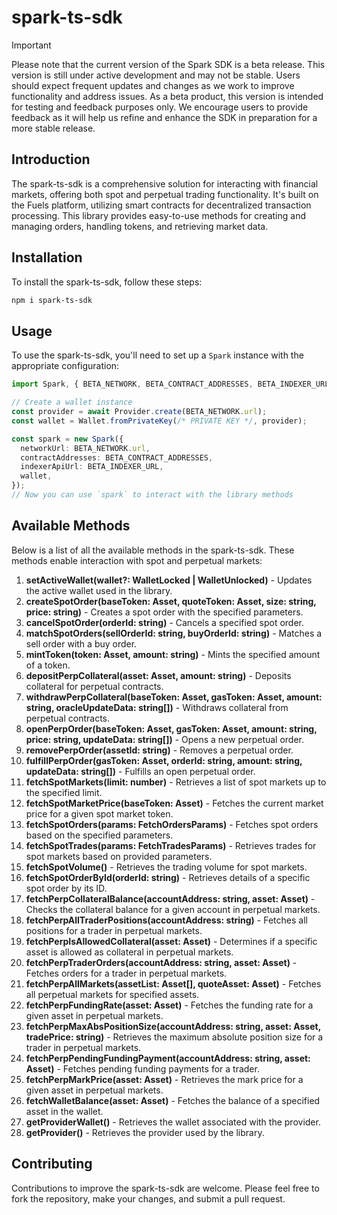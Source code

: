 
# spark-ts-sdk

> [!IMPORTANT]
> Please note that the current version of the Spark SDK is a beta release. This version is still under active development and may not be stable. Users should expect frequent updates and changes as we work to improve functionality and address issues. As a beta product, this version is intended for testing and feedback purposes only. We encourage users to provide feedback as it will help us refine and enhance the SDK in preparation for a more stable release.

## Introduction

The spark-ts-sdk is a comprehensive solution for interacting with financial markets, offering both spot and perpetual trading functionality. It's built on the Fuels platform, utilizing smart contracts for decentralized transaction processing. This library provides easy-to-use methods for creating and managing orders, handling tokens, and retrieving market data.

## Installation
To install the spark-ts-sdk, follow these steps:

```bash
npm i spark-ts-sdk
```

## Usage

To use the spark-ts-sdk, you'll need to set up a `Spark` instance with the appropriate configuration:

```typescript
import Spark, { BETA_NETWORK, BETA_CONTRACT_ADDRESSES, BETA_INDEXER_URL } from "spark-ts-sdk";

// Create a wallet instance
const provider = await Provider.create(BETA_NETWORK.url);
const wallet = Wallet.fromPrivateKey(/* PRIVATE KEY */, provider);

const spark = new Spark({
  networkUrl: BETA_NETWORK.url,
  contractAddresses: BETA_CONTRACT_ADDRESSES,
  indexerApiUrl: BETA_INDEXER_URL,
  wallet,
});
// Now you can use `spark` to interact with the library methods
```

## Available Methods

Below is a list of all the available methods in the spark-ts-sdk. These methods enable interaction with spot and perpetual markets:

1. **setActiveWallet(wallet?: WalletLocked | WalletUnlocked)** - Updates the active wallet used in the library.
2. **createSpotOrder(baseToken: Asset, quoteToken: Asset, size: string, price: string)** - Creates a spot order with the specified parameters.
3. **cancelSpotOrder(orderId: string)** - Cancels a specified spot order.
4. **matchSpotOrders(sellOrderId: string, buyOrderId: string)** - Matches a sell order with a buy order.
5. **mintToken(token: Asset, amount: string)** - Mints the specified amount of a token.
6. **depositPerpCollateral(asset: Asset, amount: string)** - Deposits collateral for perpetual contracts.
7. **withdrawPerpCollateral(baseToken: Asset, gasToken: Asset, amount: string, oracleUpdateData: string[])** - Withdraws collateral from perpetual contracts.
8. **openPerpOrder(baseToken: Asset, gasToken: Asset, amount: string, price: string, updateData: string[])** - Opens a new perpetual order.
9. **removePerpOrder(assetId: string)** - Removes a perpetual order.
10. **fulfillPerpOrder(gasToken: Asset, orderId: string, amount: string, updateData: string[])** - Fulfills an open perpetual order.
11. **fetchSpotMarkets(limit: number)** - Retrieves a list of spot markets up to the specified limit.
12. **fetchSpotMarketPrice(baseToken: Asset)** - Fetches the current market price for a given spot market token.
13. **fetchSpotOrders(params: FetchOrdersParams)** - Fetches spot orders based on the specified parameters.
14. **fetchSpotTrades(params: FetchTradesParams)** - Retrieves trades for spot markets based on provided parameters.
15. **fetchSpotVolume()** - Retrieves the trading volume for spot markets.
16. **fetchSpotOrderById(orderId: string)** - Retrieves details of a specific spot order by its ID.
17. **fetchPerpCollateralBalance(accountAddress: string, asset: Asset)** - Checks the collateral balance for a given account in perpetual markets.
18. **fetchPerpAllTraderPositions(accountAddress: string)** - Fetches all positions for a trader in perpetual markets.
19. **fetchPerpIsAllowedCollateral(asset: Asset)** - Determines if a specific asset is allowed as collateral in perpetual markets.
20. **fetchPerpTraderOrders(accountAddress: string, asset: Asset)** - Fetches orders for a trader in perpetual markets.
21. **fetchPerpAllMarkets(assetList: Asset[], quoteAsset: Asset)** - Fetches all perpetual markets for specified assets.
22. **fetchPerpFundingRate(asset: Asset)** - Fetches the funding rate for a given asset in perpetual markets.
23. **fetchPerpMaxAbsPositionSize(accountAddress: string, asset: Asset, tradePrice: string)** - Retrieves the maximum absolute position size for a trader in perpetual markets.
24. **fetchPerpPendingFundingPayment(accountAddress: string, asset: Asset)** - Fetches pending funding payments for a trader.
25. **fetchPerpMarkPrice(asset: Asset)** - Retrieves the mark price for a given asset in perpetual markets.
26. **fetchWalletBalance(asset: Asset)** - Fetches the balance of a specified asset in the wallet.
27. **getProviderWallet()** - Retrieves the wallet associated with the provider.
28. **getProvider()** - Retrieves the provider used by the library.


## Contributing

Contributions to improve the spark-ts-sdk are welcome. Please feel free to fork the repository, make your changes, and submit a pull request.
